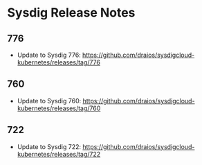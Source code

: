 # Sysdig Release Notes

## 776

- Update to Sysdig 776: https://github.com/draios/sysdigcloud-kubernetes/releases/tag/776

## 760

- Update to Sysdig 760: https://github.com/draios/sysdigcloud-kubernetes/releases/tag/760

## 722

- Update to Sysdig 722: https://github.com/draios/sysdigcloud-kubernetes/releases/tag/722
